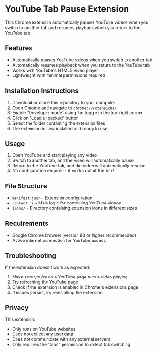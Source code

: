 # YouTube Tab Pause Extension

This Chrome extension automatically pauses YouTube videos when you switch to another tab and resumes playback when you return to the YouTube tab.

## Features

- Automatically pauses YouTube videos when you switch to another tab
- Automatically resumes playback when you return to the YouTube tab
- Works with YouTube's HTML5 video player
- Lightweight with minimal permissions required

## Installation Instructions

1. Download or clone this repository to your computer
2. Open Chrome and navigate to `chrome://extensions/`
3. Enable "Developer mode" using the toggle in the top-right corner
4. Click on "Load unpacked" button
5. Select the folder containing the extension files
6. The extension is now installed and ready to use

## Usage

1. Open YouTube and start playing any video
2. Switch to another tab, and the video will automatically pause
3. Return to the YouTube tab, and the video will automatically resume
4. No configuration required - it works out of the box!

## File Structure

- `manifest.json` - Extension configuration
- `content.js` - Main logic for controlling YouTube videos
- `icons/` - Directory containing extension icons in different sizes

## Requirements

- Google Chrome browser (version 88 or higher recommended)
- Active internet connection for YouTube access

## Troubleshooting

If the extension doesn't work as expected:

1. Make sure you're on a YouTube page with a video playing
2. Try refreshing the YouTube page
3. Check if the extension is enabled in Chrome's extensions page
4. If issues persist, try reinstalling the extension

## Privacy

This extension:
- Only runs on YouTube websites
- Does not collect any user data
- Does not communicate with any external servers
- Only requires the "tabs" permission to detect tab switching